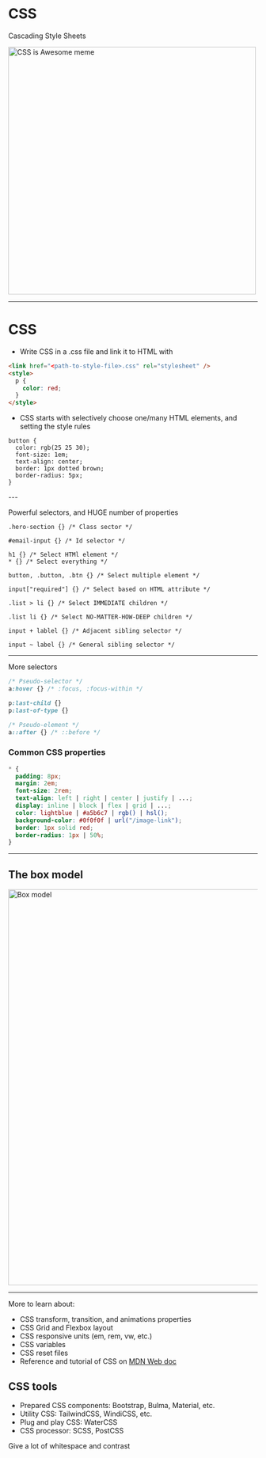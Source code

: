 # CSS

Cascading Style Sheets

<img src="/css-is-awesome.jpg" alt="CSS is Awesome meme" width="500" v-click/>

---

# CSS

- Write CSS in a .css file and link it to HTML with

<v-clicks>

```html
<link href="<path-to-style-file>.css" rel="stylesheet" />
<style>
  p {
    color: red;
  }
</style>
```

- CSS starts with selectively choose one/many HTML elements, and setting the style rules
```css{0|1|all}
button {
  color: rgb(25 25 30);
  font-size: 1em;
  text-align: center;
  border: 1px dotted brown;
  border-radius: 5px;
}
```
</v-clicks>
---

<v-click>

Powerful selectors, and HUGE number of properties

</v-click>

<v-click>

```css{1|1-3|1-5|1-6|1-8|all}
.hero-section {} /* Class sector */

#email-input {} /* Id selector */

h1 {} /* Select HTMl element */
* {} /* Select everything */

button, .button, .btn {} /* Select multiple element */

input["required"] {} /* Select based on HTML attribute */

.list > li {} /* Select IMMEDIATE children */

.list li {} /* Select NO-MATTER-HOW-DEEP children */

input + lablel {} /* Adjacent sibling selector */

input ~ label {} /* General sibling selector */
```

</v-click>

---

More selectors

```css
/* Pseudo-selector */
a:hover {} /* :focus, :focus-within */

p:last-child {}
p:last-of-type {}

/* Pseudo-element */
a::after {} /* ::before */
```

<v-click>

### Common CSS properties

```css
* {
  padding: 8px;
  margin: 2em;
  font-size: 2rem;
  text-align: left | right | center | justify | ...;
  display: inline | block | flex | grid | ...;
  color: lightblue | #a5b6c7 | rgb() | hsl();
  background-color: #0f0f0f | url("/image-link");
  border: 1px solid red;
  border-radius: 1px | 50%;
}
```

</v-click>

---

## The box model

<img src="/box_model.png" width="800" alt="Box model" />

---

More to learn about:

<v-clicks>

- CSS transform, transition, and animations properties
- CSS Grid and Flexbox layout
- CSS responsive units (em, rem, vw, etc.)
- CSS variables
- CSS reset files
- Reference and tutorial of CSS on [MDN Web doc](https://developer.mozilla.org/en-US/docs/Web/CSS)

</v-clicks>
<v-click>

## CSS tools

</v-click>


<v-clicks>

- Prepared CSS components: Bootstrap, Bulma, Material, etc.
- Utility CSS: TailwindCSS, WindiCSS, etc.
- Plug and play CSS: WaterCSS
- CSS processor: SCSS, PostCSS

</v-clicks>

<div class="text-center text-blue-500 text-3xl mt-3" v-click>
  Give a lot of whitespace and contrast
</div>
